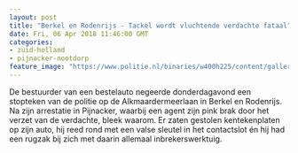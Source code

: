 ```yaml
---
layout: post
title: "Berkel en Rodenrijs - Tackel wordt vluchtende verdachte fataal"
date: Fri, 06 Apr 2018 11:46:00 GMT
categories: 
- zuid-holland 
- pijnacker-nootdorp 
feature_image: "https://www.politie.nl/binaries/w400h225/content/gallery/politie/stockfotos/infra-en-voertuigen/politieauto-met-zwaailicht-nacht.jpg"
---
```


De bestuurder van een bestelauto negeerde donderdagavond een stopteken van de politie op de Alkmaardermeerlaan in Berkel en Rodenrijs. Na zijn arrestatie in Pijnacker, waarbij een agent zijn pink brak door het verzet van de verdachte, bleek waarom. Er zaten gestolen kentekenplaten op zijn auto, hij reed rond met een valse sleutel in het contactslot én hij had een rugzak bij zich met daarin allemaal inbrekerswerktuig.
